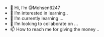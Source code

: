- 👋 Hi, I’m @Mohsen6247
- 👀 I’m interested in learning..
- 🌱 I’m currently learning ...
- 💞️ I’m looking to collaborate on ...
- 📫 How to reach me for giving the money ..

<!---
Mohsen6247/Mohsen6247 is a ✨ special ✨ repository because its `README.md` (this file) appears on your GitHub profile.
You can click the Preview link to take a look at your changes.
--->
